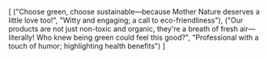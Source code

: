 [
  ("Choose green, choose sustainable—because Mother Nature deserves a little love too!", "Witty and engaging; a call to eco-friendliness"),
  ("Our products are not just non-toxic and organic, they're a breath of fresh air—literally! Who knew being green could feel this good?", "Professional with a touch of humor; highlighting health benefits")
]